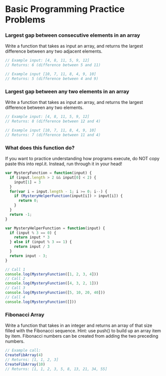 # Basic Programming Practice Problems


### Largest gap between consecutive elements in an array

Write a function that takes as input an array, and returns the largest difference between any two adjacent elements.

```js
// Example input: [4, 8, 11, 5, 9, 12]
// Returns: 6 (difference between 5 and 11)

// Example input [10, 7, 11, 8, 4, 9, 10]
// Returns: 5 (difference between 4 and 9)
```


### Largest gap between any two elements in an array

Write a function that takes as input an array, and returns the largest difference between any two elements.

```js
// Example input: [4, 8, 11, 5, 9, 12]
// Returns: 8 (difference between 12 and 4)

// Example input [10, 7, 11, 8, 4, 9, 10]
// Returns: 7 (difference between 11 and 4)
```


### What does this function do?

If you want to practice understanding how programs execute, do NOT copy paste this into repl.it. Instead, run through it in your head!

```js
var MysteryFunction = function(input) {
  if (input.length > 2 && input[0] < 2) {
    input[1] = 3
  }
  for(var i = input.length - 1; i >= 0; i--) {
    if (MysteryHelperFunction(input[i]) > input[i]) {
      return 0;
    }
  }
  return -1;
}

var MysteryHelperFunction = function(input) {
  if (input % 3 == 0) {
    return input * 3
  } else if (input % 3 == 1) {
    return input / 3
  }
  return input - 3;
}

// Call 1
console.log(MysteryFunction([1, 2, 3, 4]))
// Call 2
console.log(MysteryFunction([4, 3, 2, 1]))
// Call 3
console.log(MysteryFunction([5, 10, 20, 40]))
// Call 4
console.log(MysteryFunction([]))
```


### Fibonacci Array

Write a function that takes in an integer and returns an array of that size filled with the Fibonacci sequence. Hint: use push() to build up an array item by item. Fibonacci numbers can be created from adding the two preceding numbers.

```js
// Example call:
CreateFibArray(4)
// Returns: [1, 1, 2, 3]
CreateFibArray(10)
// Returns: [1, 1, 2, 3, 5, 8, 13, 21, 34, 55]
```